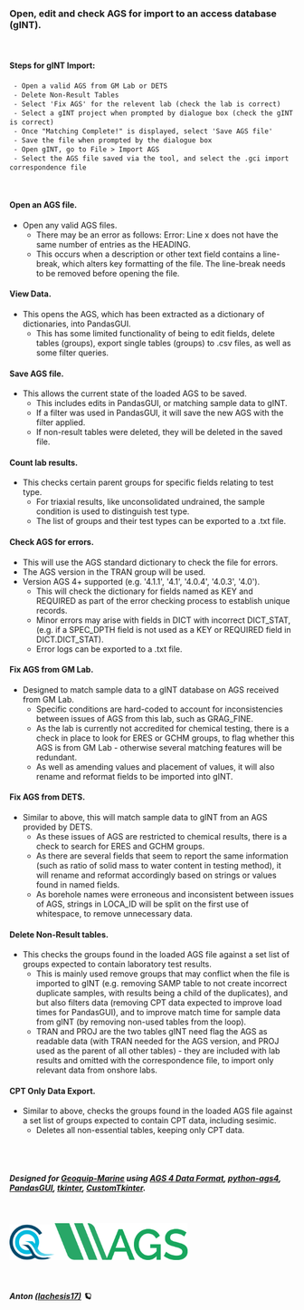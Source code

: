 ### **Open, edit and check AGS for import to an access database (gINT).**

<br>

#### Steps for gINT Import:
     - Open a valid AGS from GM Lab or DETS
     - Delete Non-Result Tables
     - Select 'Fix AGS' for the relevent lab (check the lab is correct)
     - Select a gINT project when prompted by dialogue box (check the gINT is correct)
     - Once "Matching Complete!" is displayed, select 'Save AGS file'
     - Save the file when prompted by the dialogue box
     - Open gINT, go to File > Import AGS
     - Select the AGS file saved via the tool, and select the .gci import correspondence file
  
<br>

#### Open an AGS file.
  - Open any valid AGS files.
    - There may be an error as follows: Error: Line x does not have the same number of entries as the HEADING.
    - This occurs when a description or other text field contains a line-break, which alters key formatting of the file. The line-break needs to be removed before opening the file.

#### View Data.
  - This opens the AGS, which has been extracted as a dictionary of dictionaries, into PandasGUI.
    - This has some limited functionality of being to edit fields, delete tables (groups), export single tables (groups) to .csv files, as well as some filter queries.

#### Save AGS file.
  - This allows the current state of the loaded AGS to be saved.
    - This includes edits in PandasGUI, or matching sample data to gINT.
    - If a filter was used in PandasGUI, it will save the new AGS with the filter applied.
    - If non-result tables were deleted, they will be deleted in the saved file.

#### Count lab results.
  - This checks certain parent groups for specific fields relating to test type.
    - For triaxial results, like unconsolidated undrained, the sample condition is used to distinguish test type.
    - The list of groups and their test types can be exported to a .txt file.

#### Check AGS for errors.
  - This will use the AGS standard dictionary to check the file for errors.
  - The AGS version in the TRAN group will be used.
  - Version AGS 4+ supported (e.g. '4.1.1', '4.1', '4.0.4', '4.0.3', '4.0').
    - This will check the dictionary for fields named as KEY and REQUIRED as part of the error checking process to establish unique records.
    - Minor errors may arise with fields in DICT with incorrect DICT_STAT, (e.g. if a SPEC_DPTH field is not used as a KEY or REQUIRED field in DICT.DICT_STAT).
    - Error logs can be exported to a .txt file.

#### Fix AGS from GM Lab.
  - Designed to match sample data to a gINT database on AGS received from GM Lab.
    - Specific conditions are hard-coded to account for inconsistencies between issues of AGS from this lab, such as GRAG_FINE.
    - As the lab is currently not accredited for chemical testing, there is a check in place to look for ERES or GCHM groups, to flag whether this AGS is from GM Lab - otherwise several matching features will be redundant.
    - As well as amending values and placement of values, it will also rename and reformat fields to be imported into gINT.

#### Fix AGS from DETS.
  - Similar to above, this will match sample data to gINT from an AGS provided by DETS.
    - As these issues of AGS are restricted to chemical results, there is a check to search for ERES and GCHM groups.
    - As there are several fields that seem to report the same information (such as ratio of solid mass to water content in testing method), it will rename and reformat accordingly based on strings or values found in named fields.
    - As borehole names were erroneous and inconsistent between issues of AGS, strings in LOCA_ID will be split on the first use of whitespace, to remove unnecessary data.

#### Delete Non-Result tables.
  - This checks the groups found in the loaded AGS file against a set list of groups expected to contain laboratory test results.
    - This is mainly used remove groups that may conflict when the file is imported to gINT (e.g. removing SAMP table to not create incorrect duplicate samples, with results being a child of the duplicates), and but also filters data (removing CPT data expected  to improve load times for PandasGUI), and to improve match time for sample data from gINT (by removing non-used tables from the loop).
    - TRAN and PROJ are the two tables gINT need flag the AGS as readable data (with TRAN needed for the AGS version, and PROJ used as the parent of all other tables) - they are included with lab results and omitted with the correspondence file, to import only relevant data from onshore labs. 
    
#### CPT Only Data Export.
  - Similar to above, checks the groups found in the loaded AGS file against a set list of groups expected to contain CPT data, including sesimic.
    - Deletes all non-essential tables, keeping only CPT data.

<br><br>



##### Designed for [Geoquip-Marine](https://www.geoquip-marine.com/) using [AGS 4 Data Format](https://www.ags.org.uk/data-format/), [python-ags4](https://pypi.org/project/python-ags4/), [PandasGUI](https://pypi.org/project/pandasgui/), [tkinter](https://docs.python.org/3/library/tkinter.html), [CustomTkinter](https://github.com/TomSchimansky/CustomTkinter).
<br>


   <a href="https://www.geoquip-marine.com/"><img src="images/geobig.png" data-canonical-src="images/geobig.png" width="80"/></a><a href="https://www.ags.org.uk/"><img src="images/AGSb.png" data-canonical-src="images/AGSb.png" height="65" /></a>


<br>

##### Anton [(lachesis17)](https://github.com/lachesis17) 🪐
